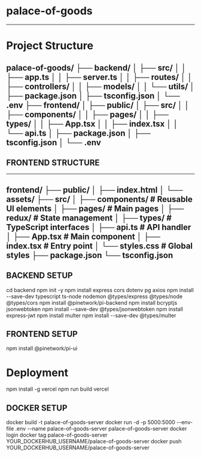 # palace-of-goods #
----
# Project Structure #

palace-of-goods/
├── backend/
│   ├── src/
│   │   ├── app.ts
│   │   ├── server.ts
│   │   ├── routes/
│   │   ├── controllers/
│   │   ├── models/
│   │   └── utils/
│   ├── package.json
│   ├── tsconfig.json
│   └── .env
├── frontend/
│   ├── public/
│   ├── src/
│   │   ├── components/
│   │   ├── pages/
│   │   ├── types/
│   │   ├── App.tsx
│   │   ├── index.tsx
│   │   └── api.ts
│   ├── package.json
│   ├── tsconfig.json
│   └── .env
---

## FRONTEND STRUCTURE ##
---
frontend/
├── public/
│   ├── index.html
│   └── assets/
├── src/
│   ├── components/   # Reusable UI elements
│   ├── pages/        # Main pages
│   ├── redux/        # State management
│   ├── types/        # TypeScript interfaces
│   ├── api.ts        # API handler
│   ├── App.tsx       # Main component
│   ├── index.tsx     # Entry point
│   └── styles.css    # Global styles
├── package.json
└── tsconfig.json
---
## BACKEND SETUP ##
cd backend
npm init -y
npm install express cors dotenv pg axios
npm install --save-dev typescript ts-node nodemon @types/express @types/node @types/cors
npm install @pinetwork/pi-backend
npm install bcryptjs jsonwebtoken
npm install --save-dev @types/jsonwebtoken
npm install express-jwt
npm install multer
npm install --save-dev @types/multer

## FRONTEND SETUP ##
npm install @pinetwork/pi-ui

# Deployment #
npm install -g vercel
npm run build
vercel
## DOCKER SETUP ##
docker build -t palace-of-goods-server 
docker run -d -p 5000:5000 --env-file .env --name palace-of-goods-server palace-of-goods-server
docker login
docker tag palace-of-goods-server YOUR_DOCKERHUB_USERNAME/palace-of-goods-server
docker push YOUR_DOCKERHUB_USERNAME/palace-of-goods-server
